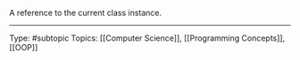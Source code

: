 A reference to the current class instance.

___
Type: #subtopic 
Topics: [[Computer Science]], [[Programming Concepts]], [[OOP]]

